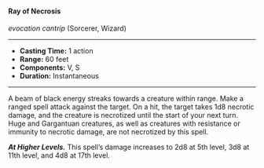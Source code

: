 #### Ray of Necrosis
*evocation cantrip* (Sorcerer, Wizard)
___
- **Casting Time:** 1 action
- **Range:** 60 feet
- **Components:** V, S
- **Duration:** Instantaneous
---
A beam of black energy streaks towards a creature within range. Make a ranged spell attack against the target. On a hit, the target takes 1d8 necrotic damage, and the creature is necrotized until the start of your next turn. Huge and Gargantuan creatures, as well as creatures with resistance or immunity to necrotic damage, are not necrotized by this spell.

***At Higher Levels.*** This spell’s damage increases to 2d8 at 5th level, 3d8 at 11th level, and 4d8 at 17th level.
